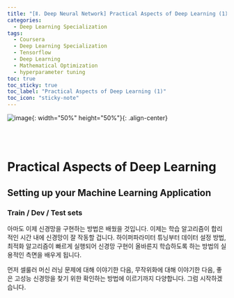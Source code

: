 ```yaml
---
title: "[Ⅱ. Deep Neural Network] Practical Aspects of Deep Learning (1)"
categories:
  - Deep Learning Specialization
tags:
  - Coursera
  - Deep Learning Specialization
  - Tensorflow
  - Deep Learning
  - Mathematical Optimization
  - hyperparameter tuning
toc: true
toc_sticky: true
toc_label: "Practical Aspects of Deep Learning (1)"
toc_icon: "sticky-note"
---
```


![image](https://user-images.githubusercontent.com/55765292/177095282-038ee3ed-f543-4793-9eff-f2d5ac239f36.png){: width="50%" height="50%"}{: .align-center}

<br><br>

# Practical Aspects of Deep Learning

## Setting up your Machine Learning Application

### Train / Dev / Test sets
아마도 이제 신경망을 구현하는 방법은 배웠을 것입니다. 이제는 학습 알고리즘이 합리적인 시간 내에 신경망이 잘 작동할 겁니다. 하이퍼파라미터 튜닝부터 데이터 설정 방법, 최적화 알고리즘이 빠르게 실행되어 신경망 구현이 올바른지 학습하도록 하는 방법의 실용적인 측면을 배우게 됩니다.

먼저 셀룰러 머신 러닝 문제에 대해 이야기한 다음, 무작위화에 대해 이야기한 다음, 좋은 고성능 신경망을 찾기 위한 확인하는 방법에 이르기까지 다양합니다. 그럼 시작하겠습니다.
